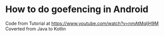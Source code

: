 # How to do goefencing in Android

Code from Tutorial at https://www.youtube.com/watch?v=nmAtMqljH9M
Coverted from Java to Kotlin
